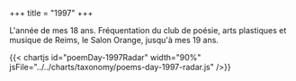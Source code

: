 +++
title = "1997"
+++

L'année de mes 18 ans. Fréquentation du club de poésie, arts plastiques et musique de Reims, le Salon Orange, jusqu'à mes 19 ans.

{{< chartjs id="poemDay-1997Radar" width="90%" jsFile="../../charts/taxonomy/poems-day-1997-radar.js" />}}